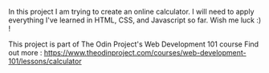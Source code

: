 In this project I am trying to create an online calculator.
I will need to apply everything I've learned in HTML, CSS, and Javascript so far.
Wish me luck :) !

This project is part of The Odin Project's Web Development 101 course
Find out more : https://www.theodinproject.com/courses/web-development-101/lessons/calculator